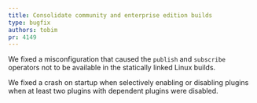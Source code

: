 ```yaml
---
title: Consolidate community and enterprise edition builds
type: bugfix
authors: tobim
pr: 4149
---
```


We fixed a misconfiguration that caused the `publish` and `subscribe` operators
not to be available in the statically linked Linux builds.

We fixed a crash on startup when selectively enabling or disabling plugins when
at least two plugins with dependent plugins were disabled.
